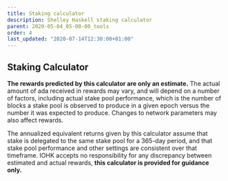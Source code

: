 ```yaml
---
title: Staking calculator
description: Shelley Haskell staking calculator
parent: 2020-05-04_05-00-00_tools
order: 4
last_updated: "2020-07-14T12:30:00+01:00"
---
```

## Staking Calculator

__The rewards predicted by this calculator are only an estimate.__ The actual amount of ada received in rewards may vary, and will depend on a number of factors, including actual stake pool performance, which is the number of blocks a stake pool is observed to produce in a given epoch versus the number it was expected to produce. Changes to network parameters may also affect rewards.

The annualized equivalent returns given by this calculator assume that stake is delegated to the same stake pool for a 365-day period, and that stake pool performance and other settings are consistent over that timeframe. IOHK accepts no responsibility for any discrepancy between estimated and actual rewards, __this calculator is provided for guidance only.__

<!-- include components/ShelleyHaskellStakingCalculator -->

